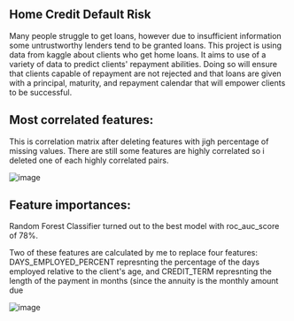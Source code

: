 ## Home Credit Default Risk

Many people struggle to get loans, however due to insufficient information some untrustworthy lenders tend to be granted loans. 
This project is using data from kaggle about clients who get home loans. It aims to use of a variety of data to predict clients' repayment abilities. 
Doing so will ensure that clients capable of repayment are not rejected and that loans are given with a principal, maturity, and repayment calendar that will empower clients to be successful.


## Most correlated features:

This is correlation matrix after deleting features with jigh percentage of missing values. There are still some features are highly correlated so i deleted one of each highly correlated pairs.

![image](https://github.com/Shereen3781/homecreditdefaultrisk/assets/110721883/20d63ca2-7816-4aae-9338-ff0027956713)

## Feature importances:

Random Forest Classifier turned out to the best model with roc_auc_score of 78%.

Two of these features are calculated by me to replace four features:
DAYS_EMPLOYED_PERCENT represnting the percentage of the days employed relative to the client's age, and
CREDIT_TERM represnting the length of the payment in months (since the annuity is the monthly amount due

![image](https://github.com/Shereen3781/homecreditdefaultrisk/assets/110721883/17d2a0a4-fa36-4b76-8088-cf09c7ccb72f)
